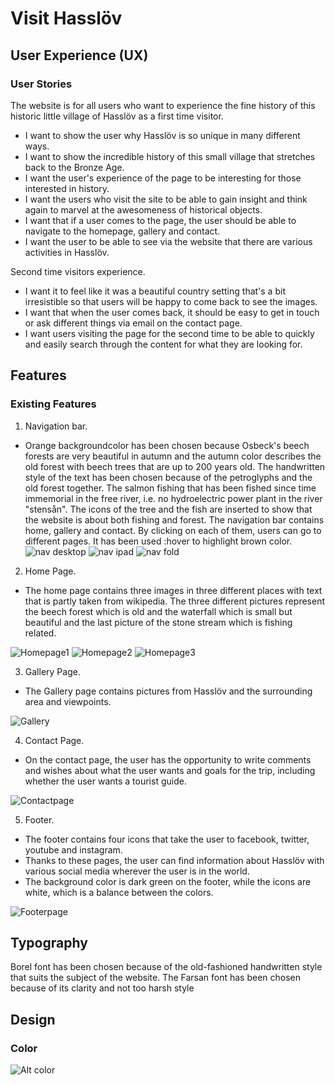 # Visit Hasslöv
## User Experience (UX)
### User Stories 
The website is for all users who want to experience the fine history of this historic little village of Hasslöv as a first time visitor.

- I want to show the user why Hasslöv is so unique in many different ways.
- I want to show the incredible history of this small village that stretches back to the Bronze Age.
- I want the user's experience of the page to be interesting for those interested in history.
- I want the users who visit the site to be able to gain insight and think again to marvel at the awesomeness of historical objects.
- I want that if a user comes to the page, the user should be able to navigate to the homepage, gallery and contact.
- I want the user to be able to see via the website that there are various activities in Hasslöv. 

Second time visitors experience.

- I want it to feel like it was a beautiful country setting that's a bit irresistible so that users will be happy to come back to see the images.
- I want that when the user comes back, it should be easy to get in touch or ask different things via email on the contact page.
- I want users visiting the page for the second time to be able to quickly and easily search through the content for what they are looking for.

## Features
### Existing Features
1. Navigation bar.

- Orange backgroundcolor has been chosen because Osbeck's beech forests are very beautiful in autumn and the autumn color describes the old forest with beech trees that are up to 200 years old. The handwritten style of the text has been chosen because of the petroglyphs and the old forest together. The salmon fishing that has been fished since time immemorial in the free river, i.e. no hydroelectric power plant in the river "stensån". The icons of the tree and the fish are inserted to show that the website is about both fishing and forest. The navigation bar contains home, gallery and contact. By clicking on each of them, users can go to different pages. It has been used :hover to highlight brown color.
![nav desktop](docs/nav%20desktop.png)
![nav ipad](docs/nav%20ipad.png)
![nav fold](docs/nav%20fold.png)
2. Home Page.

- The home page contains three images in three different places with text that is partly taken from wikipedia. The three different pictures represent the beech forest which is old and the waterfall which is small but beautiful and the last picture of the stone stream which is fishing related.

![Homepage1](docs/Homepage1.png)
![Homepage2](docs/Homepage2.png)
![Homepage3](docs/Homepage3.png)

3. Gallery Page.

- The Gallery page contains pictures from Hasslöv and the surrounding area and viewpoints.

![Gallery](docs/Gallery.png)

4. Contact Page.

- On the contact page, the user has the opportunity to write comments and wishes about what the user wants and goals for the trip, including whether the user wants a tourist guide.

![Contactpage](docs/Contactpage.png)

5. Footer.

- The footer contains four icons that take the user to facebook, twitter, youtube and instagram.
- Thanks to these pages, the user can find information about Hasslöv with various social media wherever the user is in the world.
- The background color is dark green on the footer, while the icons are white, which is a balance between the colors.

![Footerpage](docs/Footer.png)

## Typography

Borel font has been chosen because of the old-fashioned handwritten style that suits the subject of the website.
The Farsan font has been chosen because of its clarity and not too harsh style

## Design

### Color

![Alt color](docs/color.png)
